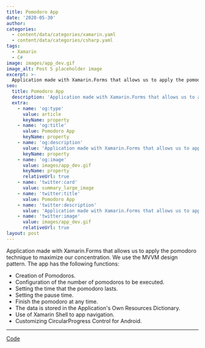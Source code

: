 ```yaml
---
title: Pomodoro App
date: '2020-05-30'
author: 
categories:
  - content/data/categories/xamarin.yaml
  - content/data/categories/csharp.yaml
tags:
  - Xamarin
  - C#
image: images/app_dev.gif
image_alt: Post 5 placeholder image
excerpt: >-
  Application made with Xamarin.Forms that allows us to apply the pomodoro technique to maximize our concentration.
seo:
  title: Pomodoro App
  description: 'Application made with Xamarin.Forms that allows us to apply the pomodoro technique to maximize our concentration.'
  extra:
    - name: 'og:type'
      value: article
      keyName: property
    - name: 'og:title'
      value: Pomodoro App
      keyName: property
    - name: 'og:description'
      value: 'Application made with Xamarin.Forms that allows us to apply the pomodoro technique to maximize our concentration.'
      keyName: property
    - name: 'og:image'
      value: images/app_dev.gif
      keyName: property
      relativeUrl: true
    - name: 'twitter:card'
      value: summary_large_image
    - name: 'twitter:title'
      value: Pomodoro App
    - name: 'twitter:description'
      value: 'Application made with Xamarin.Forms that allows us to apply the pomodoro technique to maximize our concentration.'
    - name: 'twitter:image'
      value: images/app_dev.gif
      relativeUrl: true
layout: post
---
```


Application made with Xamarin.Forms that allows us to apply the pomodoro technique to maximize our concentration. We use the MVVM design pattern. The app has the following functions:

- Creation of Pomodoros.
- Configuration of the number of pomodoros to be executed.
- Setting the time that the pomodoro lasts.
- Setting the pause time.
- Finish the pomodoro at any time.
- The data is stored in the Application's Own Resources Dictionary.
- Use of Xamarin Shell to app navigation.
- Customizing CircularProgress Control for Android.

<hr>
<div class="section__actions btn-group">
<a href="https://github.com/christopherdavideh/PomodoroApp" target="_blank" rel="noopener" class="btn btn--github">Code</a>
</div>